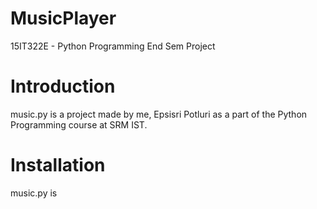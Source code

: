 # MusicPlayer
15IT322E - Python Programming End Sem Project
# Introduction
music.py is a project made by me, Epsisri Potluri as a part of the Python Programming course at SRM IST.
# Installation
music.py is 
